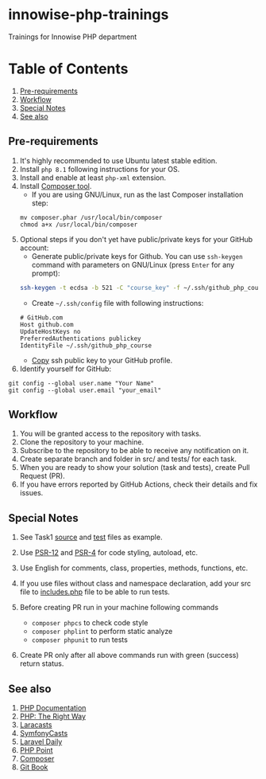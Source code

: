 # innowise-php-trainings
Trainings for Innowise PHP department

# Table of Contents
1. [Pre-requirements](#pre-requirements)
2. [Workflow](#workflow)
3. [Special Notes](#special-notes)
4. [See also](#see-also)

## Pre-requirements
1. It's highly recommended to use Ubuntu latest stable edition. 
2. Install `php 8.1` following instructions for your OS.
3. Install and enable  at least `php-xml` extension.
4. Install [Composer tool](https://getcomposer.org/download/). 
   - If you are using GNU/Linux, run as the last Composer installation step: 
   ```
   mv composer.phar /usr/local/bin/composer
   chmod a+x /usr/local/bin/composer
   ```
5. Optional steps if you don't yet have public/private keys for your GitHub account:
   - Generate public/private keys for Github. You can use `ssh-keygen` command with parameters on GNU/Linux 
   (press `Enter` for any prompt):
   ```bash
   ssh-keygen -t ecdsa -b 521 -C "course_key" -f ~/.ssh/github_php_course
   ```
   - Create `~/.ssh/config` file with following instructions:
   ```
   # GitHub.com
   Host github.com
   UpdateHostKeys no
   PreferredAuthentications publickey
   IdentityFile ~/.ssh/github_php_course
   ```
   - [Copy](https://docs.github.com/en/authentication/connecting-to-github-with-ssh/adding-a-new-ssh-key-to-your-github-account) 
   ssh public key to your GitHub profile.
6. Identify yourself for GitHub:
```
git config --global user.name "Your Name"
git config --global user.email "your_email"
```

## Workflow
1. You will be granted access to the repository with tasks.
2. Clone the repository to your machine.
3. Subscribe to the repository to be able to receive any notification on it.
4. Create separate branch and folder in src/ and tests/ for each task.
5. When you are ready to show your solution (task and tests), create Pull Request (PR).
6. If you have errors reported by GitHub Actions, check their details and fix issues.

## Special Notes
1. See Task1 [source](src/Task1/myTernary.php) and [test](tests/Task1/MyTernaryTest.php) 
files as example.
2. Use [PSR-12](https://www.php-fig.org/psr/psr-12/) and [PSR-4](https://www.php-fig.org/psr/psr-4/) 
for code styling, autoload, etc.
3. Use English for comments, class, properties, methods, functions, etc.
4. If you use files without class and namespace declaration, add your src file to 
[includes.php](lib/includes.php) file to be able to run tests.
5. Before creating PR run in your machine following commands

    - `composer phpcs` to check code style 
    - `composer phplint` to perform static analyze
    - `composer phpunit` to run tests

6. Create PR only after all above commands run with green (success) return status.

## See also
1. [PHP Documentation](https://www.php.net/docs.php)
2. [PHP: The Right Way](https://phptherightway.com/)
3. [Laracasts](https://laracasts.com/)
4. [SymfonyCasts](https://symfonycasts.com/)
5. [Laravel Daily](https://laraveldaily.com/)
6. [PHP Point](https://www.youtube.com/c/PHPPoint/videos)
7. [Composer](https://getcomposer.org/)
8. [Git Book](https://git-scm.com/book/en/v2)

